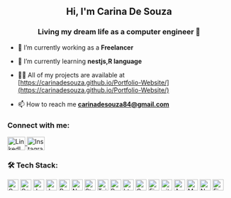 <h2 align="center">Hi, I'm Carina De Souza</h2>
<h3 align="center">Living my dream life as a computer engineer 🤍</h3>

- 🔭 I’m currently working as a  **Freelancer**

- 🌱 I’m currently learning **nestjs,R language**

- 👨‍💻 All of my projects are available at [https://carinadesouza.github.io/Portfolio-Website/](https://carinadesouza.github.io/Portfolio-Website/)

- 📫 How to reach me **carinadesouza84@gmail.com**

<h3 align="left">Connect with me:</h3>
<p align="left">
  <a href="https://www.linkedin.com/in/carina-desouza/" target="_blank">
    <img align="center" src="https://raw.githubusercontent.com/rahuldkjain/github-profile-readme-generator/master/src/images/icons/Social/linked-in-alt.svg" alt="LinkedIn" height="30" width="40" />
  </a>
  <a href="https://www.instagram.com/_carinadesouza/" target="_blank">
    <img align="center" src="https://raw.githubusercontent.com/rahuldkjain/github-profile-readme-generator/master/src/images/icons/Social/instagram.svg" alt="Instagram" height="30" width="40" />
  </a>
</p>

<h3> 🛠️ Tech Stack:</h3>

<p> 
   <img alt="C" src="https://img.shields.io/badge/C-00599C?style=for-the-badge&logo=c&logoColor=white" height="25px"/> 
  <img alt="C++" src="https://img.shields.io/badge/C%2B%2B-00599C?style=for-the-badge&logo=c%2B%2B&logoColor=white" height="25px"/> 
   <img alt="Java" src="https://img.shields.io/badge/java-20232A?style=for-the-badge&logo=java&logoColor=61DAFB" height="25px"/>
  <img alt="Javascript" src="https://img.shields.io/badge/JavaScript-323330?style=for-the-badge&logo=javascript&logoColor=F7DF1E"  height="25px"/>
  <img alt="React" src="https://img.shields.io/badge/React-20232A?style=for-the-badge&logo=react&logoColor=61DAFB" height="25px"/>
  <img alt="NextJs" src="https://img.shields.io/badge/Next-black?style=for-the-badge&logo=next.js&logoColor=white" height="25px"/>
   <img alt="Strapi" src="https://img.shields.io/badge/strapi-black?style=for-the-badge&logo=strapi&logoColor=white" height="25px"/>
  <img alt="Tailwidcss" src="https://img.shields.io/badge/Tailwind_CSS-38B2AC?style=for-the-badge&logo=tailwind-css&logoColor=white" height="25px"/>
  <img alt="Bootstrap" src="https://img.shields.io/badge/Bootstrap-563D7C?style=for-the-badge&logo=bootstrap&logoColor=white" height="25px"/> 
  <img alt="html5" src="https://img.shields.io/badge/HTML5-E34F26?style=for-the-badge&logo=html5&logoColor=white" height="25px"/>
  <img alt="Css3" src="https://img.shields.io/badge/CSS3-1572B6?style=for-the-badge&logo=css3&logoColor=white" height="25px"/> 
   <img alt="Figma" src="https://img.shields.io/badge/C-00599C?style=for-the-badge&logo=c&logoColor=white" height="25px"/> 
  <img alt="github" src="https://img.shields.io/badge/-Github_Actions-2088FF?style=flat-square&logo=github-actions&logoColor=white" height="25px"/>
   <img alt="AntDesign" src="https://img.shields.io/badge/-Ant%20Design-0170FE?style=for-the-badge&logo=antdesign&logoColor=white" height="25px"/>
  <img alt="MaterialUI" src="https://img.shields.io/badge/Material--UI-0081CB?style=for-the-badge&logo=material-ui&logoColor=white" height="25px"/>
  <img alt="Neon" src="https://img.shields.io/badge/Neon-FCC624?style=for-the-badge&logo=neon&logoColor=black" height="25px"/>
  <img alt="Firebase" src="https://img.shields.io/badge/Firebase-FFCA28?style=for-the-badge&logo=firebase&logoColor=black" height="25px"/>
</p>
